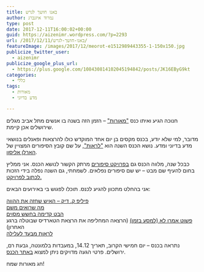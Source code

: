 ```yaml
---
title: באנו חושך לגרש
author: נמרוד איזנברג
type: post
date: 2017-12-11T16:00:02+00:00
guid: https://aizenimr.wordpress.com/?p=2293
url: /2017/12/11/באנו-חושך-לגרש/
featureImage: /images/2017/12/meorot-e1512989443355-1-150x150.jpg
publicize_twitter_user:
  - aizenimr
publicize_google_plus_url:
  - https://plus.google.com/108430814102045194842/posts/JK16EByG9kt
categories:
  - כללי
tags:
  - מאורות
  - מדע בדיוני

---
```

חנוכה הגיע ואיתו כנס ["מאורות"][1] &#8211; הזמן הזה בשנה בו אנשים מתל אביב מגלים שירושלים אכן קיימת.

מדובר, למי שלא יודע, בכנס מקסים בן יום אחד המוקדש כולו להרצאות ופאנלים בנושאי מדע בדיוני ומדע. נושא הכנס השנה הוא ["לראות"][2], על שם קובץ הסיפורים המצויין של [הארלן אליסון][3].

כבכל שנה, מלווה הכנס גם [בפרויקט סיפורים][4] מרתק הקשור לנושא הכנס. אני ממליץ בחום להעיף שם מבט &#8211; יש שם סיפורים נפלאים. לשמחתי, גם השנה נפלה בידי הזכות [לכתוב לפרויקט.][5]

אני בהחלט מתכוון להגיע לכנס. תוכלו לפגוש בי באירועים הבאים:

[פיליפ ק. דיק &#8211; האיש שחזה את ההווה][6]  
<span class="sessiotitle"><a href="https://meorot.sf-f.org.il/program2017/event/%d7%9e%d7%94-%d7%a9%d7%a8%d7%95%d7%90%d7%99%d7%9d-%d7%9e%d7%a9%d7%9d/">מה שרואים משם</a></span>  
[<span class="sessiotitle">הבט קדימה בחשש מסוים<br /> </span>][7]<span class="sessiotitle"><a href="https://meorot.sf-f.org.il/program2017/event/%d7%a4%d7%a9%d7%95%d7%98-%d7%90%d7%9e%d7%a8%d7%95-%d7%9c%d7%90-%d7%9c%d7%9e%d7%a1%d7%a2-%d7%91%d7%96%d7%9e%d7%9f/">פשוט אמרו לא (למסע בזמן)</a> (הרצאה המחליפה את הרצאת הטארדיס שבוטלה ברגע האחרון)<br /> </span>[<span class="sessiotitle">לראות מבעד לעלילה</span>][8]

נתראה בכנס &#8211; יום חמישי הקרוב, תאריך 14.12, במעבדות בלמונטה, גבעת רם, ירושלים. פרטי הגעה מדויקים ניתן למצוא [באתר הכנס][9].

חג מאורות שמח!

 [1]: https://meorot.sf-f.org.il/2017/
 [2]: https://en.wikipedia.org/wiki/Strange_Wine
 [3]: http://harlanellison.com/
 [4]: https://meorot.sf-f.org.il/2017/%d7%a4%d7%a8%d7%95%d7%99%d7%a7%d7%98-%d7%94%d7%a1%d7%99%d7%a4%d7%95%d7%a8%d7%99%d7%9d/
 [5]: https://meorot.sf-f.org.il/2017/stories_project/%d7%94%d7%90%d7%95%d7%a8%d7%a7%d7%9c-%d7%a9%d7%9c-%d7%a8%d7%a2%d7%95%d7%aa-%d7%a0%d7%9e%d7%a8%d7%95%d7%93-%d7%90%d7%99%d7%96%d7%a0%d7%91%d7%a8%d7%92/
 [6]: https://meorot.sf-f.org.il/program2017/event/%d7%a4%d7%99%d7%9c%d7%99%d7%a4-%d7%a7-%d7%93%d7%99%d7%a7-%d7%94%d7%90%d7%99%d7%a9-%d7%a9%d7%97%d7%96%d7%94-%d7%90%d7%aa-%d7%94%d7%94%d7%95%d7%95%d7%94/
 [7]: https://meorot.sf-f.org.il/program2017/event/%d7%94%d7%91%d7%98-%d7%a7%d7%93%d7%99%d7%9e%d7%94-%d7%91%d7%97%d7%a9%d7%a9-%d7%9e%d7%a1%d7%95%d7%99%d7%9d/
 [8]: https://meorot.sf-f.org.il/program2017/event/%d7%9c%d7%a8%d7%90%d7%95%d7%aa-%d7%9e%d7%91%d7%a2%d7%93-%d7%9c%d7%a2%d7%9c%d7%99%d7%9c%d7%94/
 [9]: https://meorot.sf-f.org.il/2017/%d7%94%d7%92%d7%a2%d7%94/